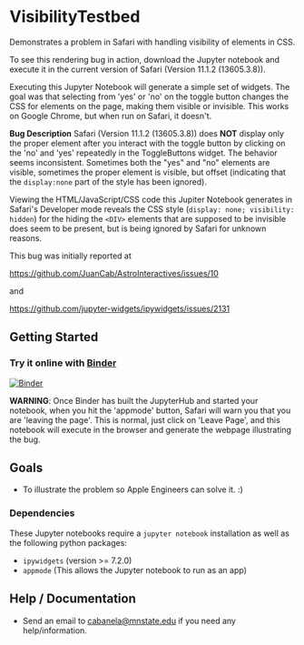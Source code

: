 VisibilityTestbed
==================

Demonstrates a problem in Safari with handling visibility of elements in CSS.

To see this rendering bug in action, download the Jupyter notebook and execute
it in the current version of Safari (Version 11.1.2 (13605.3.8)).  

Executing this Jupyter Notebook will generate a simple set of widgets.  The
goal was that selecting from 'yes' or 'no' on the toggle button changes the CSS
for elements on the page, making them visible or invisible.  This works on
Google Chrome, but when run on Safari, it doesn't.  

**Bug Description**  Safari (Version 11.1.2 (13605.3.8)) does **NOT** display
only the proper element after you interact with the toggle button by clicking
on the 'no' and 'yes' repeatedly in the ToggleButtons widget.  The behavior
seems inconsistent. Sometimes both the "yes" and "no" elements are visible,
sometimes the proper element is visible, but offset (indicating that the
`display:none` part of the style has been ignored).

Viewing the HTML/JavaScript/CSS code this Jupiter Notebook generates in
Safari's Developer mode reveals the CSS style (`display: none; visibility:
hidden`) for the hiding the `<DIV>` elements that are supposed to be invisible
does seem to be present, but is being ignored by Safari for unknown reasons.

This bug was initially reported at

https://github.com/JuanCab/AstroInteractives/issues/10

and

https://github.com/jupyter-widgets/ipywidgets/issues/2131

Getting Started
---------------

### Try it online with [Binder](http://mybinder.org/)

[![Binder](https://mybinder.org/badge.svg)](https://mybinder.org/v2/gh/JuanCab/VisibilityTestbed/master?filepath=index.ipynb)

**WARNING**: Once Binder has built the JupyterHub and started your notebook,
when you hit the 'appmode' button, Safari will warn you that you are 'leaving
the page'.  This is normal, just click on 'Leave Page', and this notebook will
execute in the browser and generate the webpage illustrating the bug. 


Goals
-----

- To illustrate the problem so Apple Engineers can solve it. :)

### Dependencies

These Jupyter notebooks require a `jupyter notebook` installation as well as the following python packages:

- `ipywidgets` (version >= 7.2.0)
- `appmode` (This allows the Jupyter notebook to run as an app)

Help / Documentation
--------------------

- Send an email to cabanela@mnstate.edu if you need any help/information.
